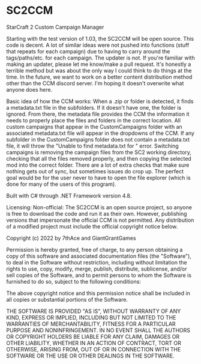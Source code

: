 # SC2CCM
StarCraft 2 Custom Campaign Manager

Starting with the test version of 1.03, the SC2CCM will be open source.
This code is decent.  A lot of similar ideas were not pushed into functions (stuff that repeats for each campaign) due to having to carry around the tags/paths/etc. for each campaign.
The updater is not.  If you're familiar with making an updater, please let me know/make a pull request.  It's honestly a terrible method but was about the only way I could think to do things at the time.
In the future, we want to work on a better content distribution method other than the CCM discord server.  I'm hoping it doesn't overwrite what anyone does here.

Basic idea of how the CCM works:
When a .zip or folder is detected, it finds a metadata.txt file in the subfolders.  If it doesn't have one, the folder is ignored.
From there, the metadata file provides the CCM the information it needs to properly place the files and folders in the correct location.
All custom campaigns that appear in the CustomCampaigns folder with an associated metadata.txt file will appear in the dropdowns of the CCM.
If any subfolder in the CustomCampaigns folder does not contain a metadata.txt file, it will throw the "Unable to find metadata.txt for <folder>" error.
Switching campaigns is removing the campaign files from the SC2 working directory, checking that all the files removed properly, and then copying the selected mod into the correct folder.
There are a lot of extra checks that make sure nothing gets out of sync, but sometimes issues do crop up.  The perfect goal would be for the user never to have to open the file explorer (which is done for many of the users of this program).

Built with C# through .NET Framework version 4.8.

Licensing:
Non-official: The SC2CCM is an open source project, so anyone is free to download the code and run it as their own.  However, publishing versions that impersonate the official CCM is not permitted.  Any distribution of a modified project must include the official copyright notice below.

Copyright (c) 2022 by 7thAce and GiantGrantGames

Permission is hereby granted, free of charge, to any person obtaining a copy of this software and associated documentation files (the "Software"), to deal in the Software without restriction, including without limitation the rights to use, copy, modify, merge, publish, distribute, sublicense, and/or sell copies of the Software, and to permit persons to whom the Software is furnished to do so, subject to the following conditions:

The above copyright notice and this permission notice shall be included in all copies or substantial portions of the Software.

THE SOFTWARE IS PROVIDED "AS IS", WITHOUT WARRANTY OF ANY KIND, EXPRESS OR IMPLIED, INCLUDING BUT NOT LIMITED TO THE WARRANTIES OF MERCHANTABILITY, FITNESS FOR A PARTICULAR PURPOSE AND NONINFRINGEMENT. IN NO EVENT SHALL THE AUTHORS OR COPYRIGHT HOLDERS BE LIABLE FOR ANY CLAIM, DAMAGES OR OTHER LIABILITY, WHETHER IN AN ACTION OF CONTRACT, TORT OR OTHERWISE, ARISING FROM, OUT OF OR IN CONNECTION WITH THE SOFTWARE OR THE USE OR OTHER DEALINGS IN THE SOFTWARE.
